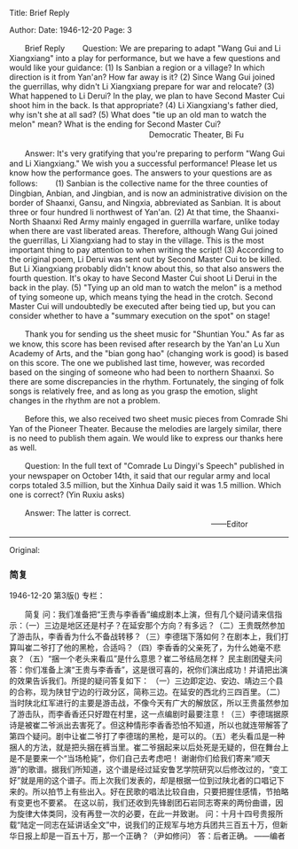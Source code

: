 Title: Brief Reply

Author: 
Date: 1946-12-20
Page: 3

　　Brief Reply
　　Question: We are preparing to adapt "Wang Gui and Li Xiangxiang" into a play for performance, but we have a few questions and would like your guidance: (1) Is Sanbian a region or a village? In which direction is it from Yan'an? How far away is it? (2) Since Wang Gui joined the guerrillas, why didn't Li Xiangxiang prepare for war and relocate? (3) What happened to Li Derui? In the play, we plan to have Second Master Cui shoot him in the back. Is that appropriate? (4) Li Xiangxiang's father died, why isn't she at all sad? (5) What does "tie up an old man to watch the melon" mean? What is the ending for Second Master Cui?
　　　　　　　　　　　　　　　　　　Democratic Theater, Bi Fu

　　Answer: It's very gratifying that you're preparing to perform "Wang Gui and Li Xiangxiang." We wish you a successful performance! Please let us know how the performance goes. The answers to your questions are as follows:
　　(1) Sanbian is the collective name for the three counties of Dingbian, Anbian, and Jingbian, and is now an administrative division on the border of Shaanxi, Gansu, and Ningxia, abbreviated as Sanbian. It is about three or four hundred li northwest of Yan'an. (2) At that time, the Shaanxi-North Shaanxi Red Army mainly engaged in guerrilla warfare, unlike today when there are vast liberated areas. Therefore, although Wang Gui joined the guerrillas, Li Xiangxiang had to stay in the village. This is the most important thing to pay attention to when writing the script! (3) According to the original poem, Li Derui was sent out by Second Master Cui to be killed. But Li Xiangxiang probably didn't know about this, so that also answers the fourth question. It's okay to have Second Master Cui shoot Li Derui in the back in the play. (5) "Tying up an old man to watch the melon" is a method of tying someone up, which means tying the head in the crotch. Second Master Cui will undoubtedly be executed after being tied up, but you can consider whether to have a "summary execution on the spot" on stage!

　　Thank you for sending us the sheet music for "Shuntian You." As far as we know, this score has been revised after research by the Yan'an Lu Xun Academy of Arts, and the "bian gong hao" (changing work is good) is based on this score. The one we published last time, however, was recorded based on the singing of someone who had been to northern Shaanxi. So there are some discrepancies in the rhythm. Fortunately, the singing of folk songs is relatively free, and as long as you grasp the emotion, slight changes in the rhythm are not a problem.

　　Before this, we also received two sheet music pieces from Comrade Shi Yan of the Pioneer Theater. Because the melodies are largely similar, there is no need to publish them again. We would like to express our thanks here as well.

　　Question: In the full text of "Comrade Lu Dingyi's Speech" published in your newspaper on October 14th, it said that our regular army and local corps totaled 3.5 million, but the Xinhua Daily said it was 1.5 million. Which one is correct? (Yin Ruxiu asks)

　　Answer: The latter is correct.
　　　　　　　　　　　　　　　　　　　　　　　　　　——Editor



<hr /> 

Original: 


### 简复

1946-12-20
第3版()
专栏：

　　简复
    问：我们准备把“王贵与李香香”编成剧本上演，但有几个疑问请来信指示：（一）三边是地区还是村子？在延安那个方向？有多远？（二）王贵既然参加了游击队，李香香为什么不备战转移？（三）李德瑞下落如何？在剧本上，我们打算叫崔二爷打了他的黑枪，合适吗？（四）李香香的父亲死了，为什么她毫不悲哀？（五）“捆一个老头来看瓜”是什么意思？崔二爷结局怎样？
                                            民主剧团璧夫问
    答：你们准备上演“王贵与李香香”，这是很可喜的，祝你们演出成功！并请把出演的效果告诉我们。所提的疑问答复如下：
    （一）三边即定边、安边、靖边三个县的合称，现为陕甘宁边的行政分区，简称三边。在延安的西北约三四百里。（二）当时陕北红军进行的主要是游击战，不像今天有广大的解放区，所以王贵虽然参加了游击队，而李香香还只好蹬在村里，这一点编剧时最要注意！（三）李德瑞据原诗是被崔二爷派出去害死了。但这种情形李香香恐怕不知道，所以也就连带解答了第四个疑问。剧中让崔二爷打了李德瑞的黑枪，是可以的。（五）老头看瓜是一种捆人的方法，就是把头捆在裤当里。崔二爷捆起来以后处死是无疑的，但在舞台上是不是要来一个“当场枪毙”，你们自己去考虑吧！
    谢谢你们给我们寄来“顺天游”的歌谱。据我们所知道，这个谱是经过延安鲁艺学院研究以后修改过的，“变工好”就是用的这个谱子。而上次我们发表的，却是根据一位到过陕北者的口唱记下来的。所以拍节上有些出入。好在民歌的唱法比较自由，只要把握住感情，节拍略有变更也不要紧。
    在这以前，我们还收到先锋剧团石岩同志寄来的两份曲谱，因为旋律大体类同，没有再登一次的必要，在此一并致谢。
    问：十月十四号贵报所载“陆定一同志在延讲话全文”中，说我们的正规军与地方兵团共三百五十万，但新华日报上却是一百五十万，那一个正确？（尹如修问）
    答：后者正确。
                                                      ——编者
